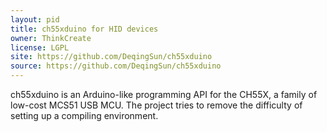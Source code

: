 ```yaml
---
layout: pid
title: ch55xduino for HID devices
owner: ThinkCreate
license: LGPL
site: https://github.com/DeqingSun/ch55xduino
source: https://github.com/DeqingSun/ch55xduino
---
```

ch55xduino is an Arduino-like programming API for the CH55X, a family of low-cost MCS51 USB MCU. The project tries to remove the difficulty of setting up a compiling environment. 

